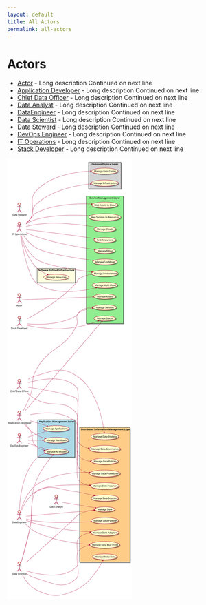 ```yaml
---
layout: default
title: All Actors
permalink: all-actors
---
```

# Actors

* [Actor](actor-actor) - Long description Continued on next line
* [Application Developer](actor-applicationdeveloper) - Long description Continued on next line
* [Chief Data Officer](actor-cdo) - Long description Continued on next line
* [Data Analyst](actor-analyst) - Long description Continued on next line
* [DataEngineer](actor-dataengineer) - Long description Continued on next line
* [Data Scientist](actor-datascientist) - Long description Continued on next line
* [Data Steward](actor-datasteward) - Long description Continued on next line
* [DevOps Engineer](actor-devops) - Long description Continued on next line
* [IT Operations](actor-itops) - Long description Continued on next line
* [Stack Developer](actor-stackdev) - Long description Continued on next line


![All Actors](./actors.svg)

